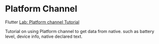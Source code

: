 # Platform Channel

Flutter [Lab: Platform channel Tutorial](https://docs.flutter.dev/development/platform-integration/platform-channels?tab=type-mappings-kotlin-tab)

Tutorial on using Platform channel to get data from native.
such as battery level, device info, native declared text.
